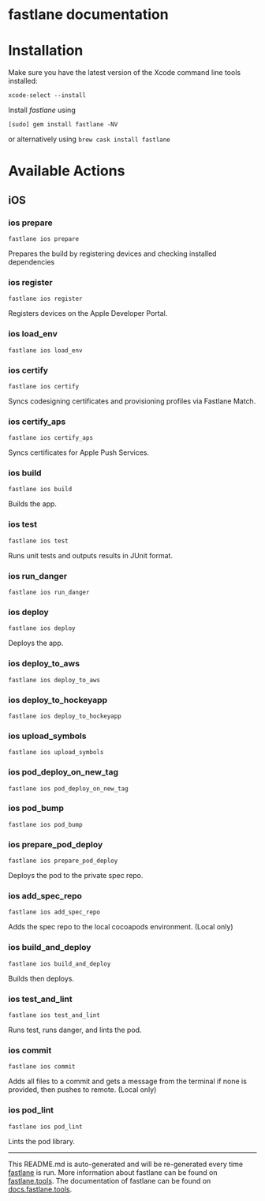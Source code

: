 fastlane documentation
================
# Installation

Make sure you have the latest version of the Xcode command line tools installed:

```
xcode-select --install
```

Install _fastlane_ using
```
[sudo] gem install fastlane -NV
```
or alternatively using `brew cask install fastlane`

# Available Actions
## iOS
### ios prepare
```
fastlane ios prepare
```
Prepares the build by registering devices and checking installed dependencies
### ios register
```
fastlane ios register
```
Registers devices on the Apple Developer Portal.
### ios load_env
```
fastlane ios load_env
```

### ios certify
```
fastlane ios certify
```
Syncs codesigning certificates and provisioning profiles via Fastlane Match.
### ios certify_aps
```
fastlane ios certify_aps
```
Syncs certificates for Apple Push Services.
### ios build
```
fastlane ios build
```
Builds the app.
### ios test
```
fastlane ios test
```
Runs unit tests and outputs results in JUnit format.
### ios run_danger
```
fastlane ios run_danger
```

### ios deploy
```
fastlane ios deploy
```
Deploys the app.
### ios deploy_to_aws
```
fastlane ios deploy_to_aws
```

### ios deploy_to_hockeyapp
```
fastlane ios deploy_to_hockeyapp
```

### ios upload_symbols
```
fastlane ios upload_symbols
```

### ios pod_deploy_on_new_tag
```
fastlane ios pod_deploy_on_new_tag
```

### ios pod_bump
```
fastlane ios pod_bump
```

### ios prepare_pod_deploy
```
fastlane ios prepare_pod_deploy
```
Deploys the pod to the private spec repo.
### ios add_spec_repo
```
fastlane ios add_spec_repo
```
Adds the spec repo to the local cocoapods environment. (Local only)
### ios build_and_deploy
```
fastlane ios build_and_deploy
```
Builds then deploys.
### ios test_and_lint
```
fastlane ios test_and_lint
```
Runs test, runs danger, and lints the pod.
### ios commit
```
fastlane ios commit
```
Adds all files to a commit and gets a message from the terminal if none is provided, then pushes to remote. (Local only)
### ios pod_lint
```
fastlane ios pod_lint
```
Lints the pod library.

----

This README.md is auto-generated and will be re-generated every time [fastlane](https://fastlane.tools) is run.
More information about fastlane can be found on [fastlane.tools](https://fastlane.tools).
The documentation of fastlane can be found on [docs.fastlane.tools](https://docs.fastlane.tools).
